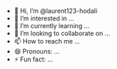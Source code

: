 - 👋 Hi, I’m @laurent123-hodali
- 👀 I’m interested in ...
- 🌱 I’m currently learning ...
- 💞️ I’m looking to collaborate on ...
- 📫 How to reach me ...
- 😄 Pronouns: ...
- ⚡ Fun fact: ...

<!---
laurent123-hodali/laurent123-hodali is a ✨ special ✨ repository because its `README.md` (this file) appears on your GitHub profile.
You can click the Preview link to take a look at your changes.
---
